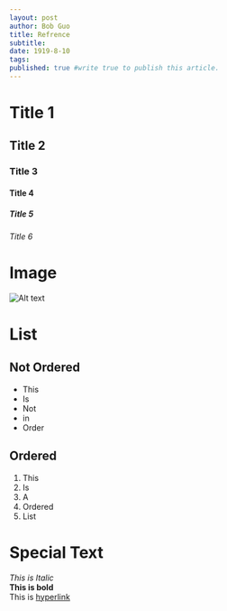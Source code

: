 ```yaml
---
layout: post
author: Bob Guo
title: Refrence
subtitle: 
date: 1919-8-10 
tags: 
published: true #write true to publish this article.
---
```


# Title 1

## Title 2

### Title 3

#### Title 4

##### Title 5

###### Title 6

# Image

![Alt text](https://i0.hdslb.com/bfs/bangumi/41b81fbf82792a27665b491f32a9f42015e06ada.jpg)

# List

## Not Ordered

* This
* Is
* Not
* in
* Order

## Ordered

1. This
2. Is
3. A
4. Ordered
5. List

# Special Text
*This is Italic*  
**This is bold**  
This is [hyperlink](https://en.wikipedia.org/wiki/Hyperlink)